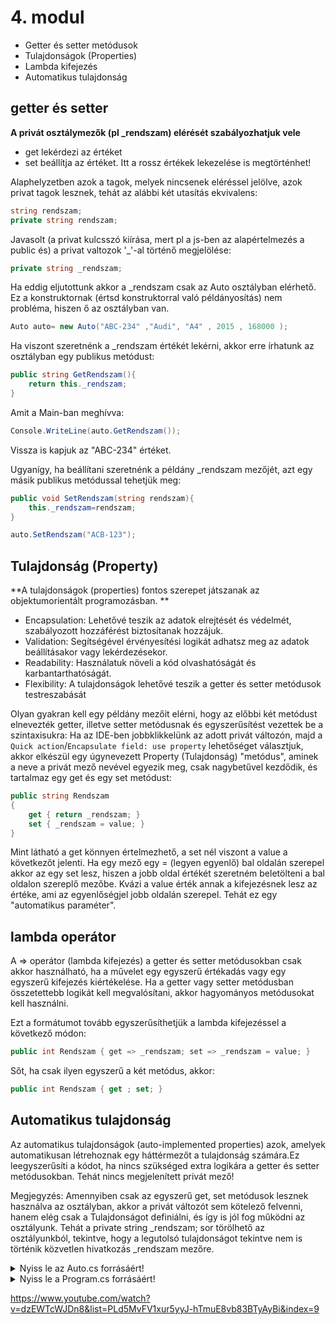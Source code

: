 # 4. modul

- Getter és setter metódusok
- Tulajdonságok (Properties)
- Lambda kifejezés
- Automatikus tulajdonság


## getter és setter
**A privát osztálymezők (pl _rendszam) elérését szabályozhatjuk vele**
- get lekérdezi az értéket
- set beállítja az értéket. Itt a rossz értékek lekezelése is megtörténhet!

Alaphelyzetben azok a tagok, melyek nincsenek eléréssel jelölve, azok privat tagok lesznek, tehát az alábbi két utasítás ekvivalens:
```c#
string rendszam;
private string rendszam;
```

Javasolt (a privat kulcsszó kiírása, mert pl a js-ben az alapértelmezés a public és) a privat valtozok '_'-al történő megjelölése:
```c#
private string _rendszam; 
```
Ha eddig eljutottunk akkor a _rendszam csak az Auto osztályban elérhető. Ez a konstruktornak (értsd konstruktorral való példányosítás) nem probléma, hiszen ő az osztályban van. 
```c#
Auto auto= new Auto("ABC-234" ,"Audi", "A4" , 2015 , 168000 );
```
Ha viszont szeretnénk a _rendszam értékét lekérni, akkor erre írhatunk az osztályban egy publikus metódust:
```c#
public string GetRendszam(){
    return this._rendszam;
}
```
Amit a Main-ban meghívva:
```c#
Console.WriteLine(auto.GetRendszam());
```
Vissza is kapjuk az "ABC-234" értéket.

Ugyanígy, ha beállítani szeretnénk a példány _rendszam mezőjét, azt egy másik publikus metódussal tehetjük meg:
```c#
public void SetRendszam(string rendszam){
    this._rendszam=rendszam;
}
```
```c#
auto.SetRendszam("ACB-123");
```

## Tulajdonság (Property)

**A tulajdonságok (properties) fontos szerepet játszanak az objektumorientált programozásban. **
- Encapsulation: Lehetővé teszik az adatok elrejtését és védelmét, szabályozott hozzáférést biztosítanak hozzájuk.
- Validation: Segítségével érvényesítési logikát adhatsz meg az adatok beállításakor vagy lekérdezésekor.
- Readability: Használatuk növeli a kód olvashatóságát és karbantarthatóságát. 
- Flexibility: A tulajdonságok lehetővé teszik a getter és setter metódusok testreszabását

Olyan gyakran kell egy példány mezőit elérni, hogy az előbbi két metódust elnevezték getter, illetve setter metódusnak és egyszerűsítést vezettek be a szintaxisukra:
Ha az IDE-ben jobbklikkelünk az adott privát változón, majd a `Quick action`/`Encapsulate field: use property` lehetőséget választjuk, akkor elkészül egy úgynevezett Property (Tulajdonság) "metódus", aminek a neve a privát mező nevével egyezik meg, csak nagybetűvel kezdődik, és tartalmaz egy get és egy set metódust:
```c#
public string Rendszam
{
    get { return _rendszam; }
    set { _rendszam = value; }
}
```
Mint látható a get könnyen értelmezhető, a set nél viszont a value a következőt jelenti.
Ha egy mező egy = (legyen egyenlő) bal oldalán szerepel akkor az egy set lesz, hiszen a jobb oldal értékét szeretném beletölteni a bal oldalon szereplő mezőbe. Kvázi a value érték annak a kifejezésnek lesz az értéke, ami az egyenlőségjel jobb oldalán szerepel. Tehát ez egy "automatikus paraméter".

## lambda operátor
A => operátor (lambda kifejezés) a getter és setter metódusokban csak akkor használható, ha a művelet egy egyszerű értékadás vagy egy egyszerű kifejezés kiértékelése. Ha a getter vagy setter metódusban összetettebb logikát kell megvalósítani, akkor hagyományos metódusokat kell használni.

Ezt a formátumot tovább egyszerűsíthetjük a lambda kifejezéssel a következő módon:
```c#
public int Rendszam { get => _rendszam; set => _rendszam = value; }
```

Sőt, ha csak ilyen egyszerű a két metódus, akkor:
```c#
public int Rendszam { get ; set; }
```

## Automatikus tulajdonság
Az automatikus tulajdonságok (auto-implemented properties) azok, amelyek automatikusan létrehoznak egy háttérmezőt a tulajdonság számára.Ez leegyszerűsíti a kódot, ha nincs szükséged extra logikára a getter és setter metódusokban. Tehát nincs megjelenített privát mező!

Megjegyzés: Amennyiben csak az egyszerű get, set metódusok lesznek használva az osztályban, akkor a privát változót sem kötelező felvenni, hanem elég csak a Tulajdonságot definiálni, és így is jól fog működni az osztályunk. Tehát a private string _rendszam; sor törölhető az osztályunkból, tekintve, hogy a legutolsó tulajdonságot tekintve nem is történik közvetlen hivatkozás _rendszam mezőre. 



<details>
<summary>Nyiss le az Auto.cs forrásáért!</summary>

### `Auto.cs` példa:
```c#
    class Auto
    {
        private string _rendszam;

        public void SetRendszam(string rendszam)
        {
            this._rendszam = rendszam;
        }

        private string _marka;

        public string GetMarka()
        {
            return this._marka;
        }

        public void SetMarka(string marka)
        {
            this._marka = marka;
        }

        private string _tipus;
        
        public string Tipus {
            get { return _tipus; }
            set { _tipus = value; }
        }

        private int _evjarat;
        
        public int Evjarat { get => _evjarat; set => _evjarat = value; }

        public int futottKm;

        public Auto()
        {
        }

        public Auto(string rendszam, string marka, string tipus, int evjarat, int futottKm)
        {
            this._rendszam = rendszam;
            this._marka = marka;
            this.Tipus = tipus;
            this.Evjarat = evjarat;
            this.futottKm = futottKm;
        }
    }

```
</details>

<details>
<summary>Nyiss le a Program.cs forrásáért!</summary>

### `Program.cs` példa:
```c#

using System;
using System.Collections.Generic;
using System.Linq;
using System.Text;
using System.Threading.Tasks;

namespace OOP_1_Autok
{
    class Program
    {

        static void Main(string[] args)
        {
            Random rnd = new Random();
            Auto a1 = new Auto();
            // a1.rendszam = "ACB-123";
            a1.SetRendszam("ACB-123");
            //a1.marka = "Ford";
            a1.SetMarka("Ford");
            a1.Tipus = "Mustang";
            a1.Evjarat = 2000;
            a1.futottKm = 220000;

            Auto a2= new Auto("ABC-234" ,"Audi", "A4" , 2015 , 168000 );
            Console.WriteLine(a2.GetMarka());
            string seged = a1.Tipus;
            Console.WriteLine(seged);

        }
    }
}
```
</details>

https://www.youtube.com/watch?v=dzEWTcWJDn8&list=PLd5MvFV1xur5yyJ-hTmuE8vb83BTyAyBi&index=9

